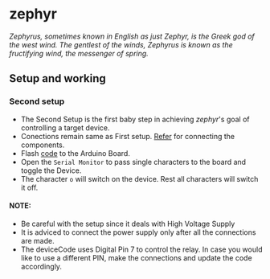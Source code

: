 # zephyr

*Zephyrus, sometimes known in English as just Zephyr, is the Greek god of the west wind. The gentlest of the winds, Zephyrus is known as the fructifying wind, the messenger of spring.*

## Setup and working

### Second setup

- The Second Setup is the first baby step in achieving *zephyr*'s goal of controlling a target device.
- Conections remain same as First setup. [Refer](documentation/Components-and-Connections.md) for connecting the components.
- Flash [code](arduino/deviceCode.ino) to the Arduino Board.
- Open the `Serial Monitor` to pass single characters to the board and toggle the Device. 
- The character `o` will switch on the device. Rest all characters will switch it off.

#### NOTE:
- Be careful with the setup since it deals with High Voltage Supply
- It is adviced to connect the power supply only after all the connections are made.
- The deviceCode uses Digital Pin 7 to control the relay. In case you would like to use a different PIN, make the connections and update the code accordingly.
